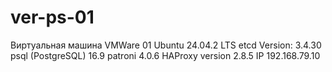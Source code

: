# ver-ps-01
Виртуальная машина VMWare 01
Ubuntu 24.04.2 LTS
etcd Version: 3.4.30
psql (PostgreSQL) 16.9 
patroni 4.0.6
HAProxy version 2.8.5
IP 192.168.79.10
